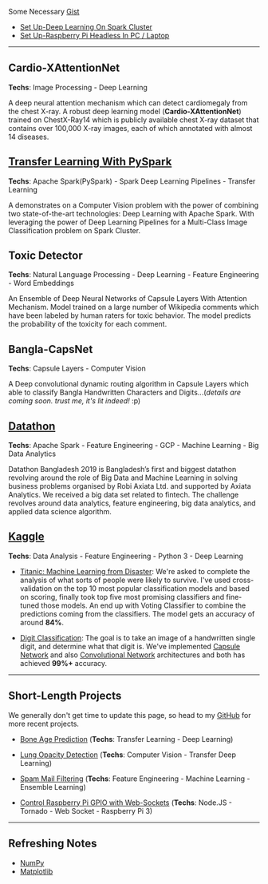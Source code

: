 Some Necessary [Gist](https://gist.github.com/iphton) 
- [Set Up-Deep Learning On Spark Cluster](https://gist.github.com/iphton/b0ab252c954eb2a28a984774e3ee1f2d)
- [Set Up-Raspberry Pi Headless In PC / Laptop](https://gist.github.com/iphton/1ca109ba4a8ec5ccc83a229de45f9115)

---

## Cardio-XAttentionNet
**Techs**: Image Processing - Deep Learning 

A deep neural attention mechanism which can detect cardiomegaly from the chest X-ray. A robust deep learning model (**Cardio-XAttentionNet**) trained on ChestX-Ray14 which is publicly available chest X-ray dataset that contains over 100,000 X-ray images, each of which annotated with almost 14 diseases.


## [Transfer Learning With PySpark](https://github.com/iphton/Transfer-Learning-With-PySpark)
**Techs**: Apache Spark(PySpark) - Spark Deep Learning Pipelines - Transfer Learning 

A demonstrates on a Computer Vision problem with the power of combining two state-of-the-art technologies: Deep Learning with Apache Spark. With leveraging the power of Deep Learning Pipelines for a Multi-Class Image Classification problem on Spark Cluster.


## Toxic Detector
**Techs**: Natural Language Processing - Deep Learning - Feature Engineering - Word Embeddings

An Ensemble of Deep Neural Networks of Capsule Layers With Attention Mechanism. Model trained on a large number of Wikipedia comments which have been labeled by human raters for toxic behavior. The model predicts the probability of the toxicity for each comment.


## Bangla-CapsNet
**Techs**: Capsule Layers - Computer Vision

A Deep convolutional dynamic routing algorithm in Capsule Layers which able to classify Bangla Handwritten Characters and Digits...(*details are coming soon. trust me, it's lit indeed!* :p) 


## [Datathon](https://axiata.com/datathon/bd/index.html)
**Techs**: Apache Spark - Feature Engineering - GCP - Machine Learning - Big Data Analytics

Datathon Bangladesh 2019 is Bangladesh’s first and biggest datathon revolving around the role of Big Data and Machine Learning in solving business problems organised by Robi Axiata Ltd. and supported by Axiata Analytics. We received a big data set related to fintech. The challenge revolves around data analytics, feature engineering, big data analytics, and applied data science algorithm.  


## [Kaggle](https://github.com/iphton/Kaggle-Competition)
**Techs**: Data Analysis - Feature Engineering - Python 3 - Deep Learning

- [Titanic: Machine Learning from Disaster](http://nbviewer.jupyter.org/github/iphton/Kaggle-Competition/blob/gh-pages/Titanic%20Competition/Notebook/Predict%20survival%20on%20the%20Titanic.ipynb#5-bullet): We're asked to complete the analysis of what sorts of people were likely to survive. I've used cross-validation on the top 10 most popular classification models and based on scoring, finally took top five most promising classifiers and fine-tuned those models. An end up with Voting Classifier to combine the predictions coming from the classifiers. The model gets an accuracy of around **84%**. 

- [Digit Classification](https://github.com/iphton/Kaggle-Competition/tree/gh-pages/Digit%20Recognizer): The goal is to take an image of a handwritten single digit, and determine what that digit is. We've implemented [Capsule Network](https://github.com/iphton/Kaggle-Competition/tree/gh-pages/Digit%20Recognizer/CapsuleNet) and also [Convolutional Network](https://github.com/iphton/Kaggle-Competition/tree/gh-pages/Digit%20Recognizer/ConvNet) architectures and both has achieved **99%+** accuracy. 

---

## Short-Length Projects

We generally don't get time to update this page, so head to my [GitHub](https://github.com/iphton) for more recent projects.

- [Bone Age Prediction](https://iphton.github.io/iphton.github.io/projects/) (**Techs**: Transfer Learning - Deep Learning)

- [Lung Opacity Detection](https://iphton.github.io/iphton.github.io/projects/) (**Techs**: Computer Vision - Transfer Deep Learning)

- [Spam Mail Filtering](https://iphton.github.io/iphton.github.io/projects/) (**Techs**: Feature Engineering - Machine Learning - Ensemble Learning)

- [Control Raspberry Pi GPIO with Web-Sockets](https://github.com/iphton/Raspberry-Pi-WebSocket) (**Techs**: Node.JS - Tornado - Web Socket - Raspberry Pi 3)

---

## Refreshing Notes

- [NumPy](https://github.com/iphton/NumPy-Tutorials)
- [Matplotlib](https://github.com/iphton/Matplotlib-Tutorials)
